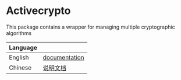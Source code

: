 # Activecrypto

This package contains a wrapper for managing multiple cryptographic algorithms

|Language| |
|--------|-|
|English| [documentation](https://github.com/activeledger/activeledger/docs/en-gb/crypto.md)|
|Chinese| [说明文档](https://github.com/activeledger/activeledger/docs/zh-cn/crypto.md)|